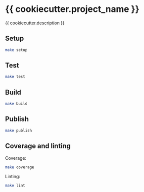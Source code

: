 # {{ cookiecutter.project_name }}

{{ cookiecutter.description }}

## Setup

```bash
make setup
```

## Test

```bash
make test
```

## Build

```bash
make build
```

## Publish

```bash
make publish
```

## Coverage and linting

Coverage:

```bash
make coverage
```

Linting:

```bash
make lint
```
